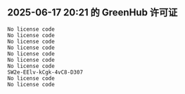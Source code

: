 ## 2025-06-17 20:21 的 GreenHub 许可证
```
No license code
No license code
No license code
No license code
No license code
No license code
No license code
SW2e-EElv-kCgk-4vC8-D307
No license code
No license code
```
